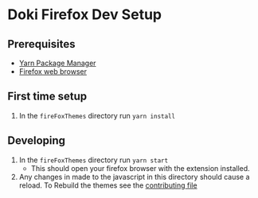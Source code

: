 # Doki Firefox Dev Setup

## Prerequisites

- [Yarn Package Manager](https://classic.yarnpkg.com/en/docs/install/#debian-stable)
- [Firefox web browser](https://www.mozilla.org/en-US/firefox/new/)

## First time setup

1. In the `fireFoxThemes` directory run `yarn install`

## Developing

1. In the `fireFoxThemes` directory run `yarn start`
    - This should open your firefox browser with the extension installed.
1. Any changes in made to the javascript in this directory should cause a reload. To Rebuild the themes see the [contributing file](../CONTRIBUTING.md)
